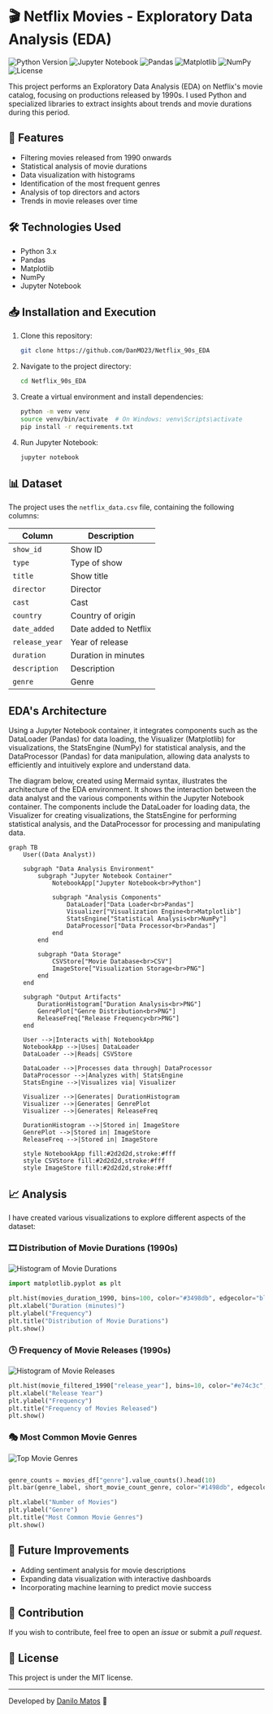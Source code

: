 # 🎬 Netflix Movies - Exploratory Data Analysis (EDA)
![Python Version](https://img.shields.io/badge/python-3.x-blue.svg)
![Jupyter Notebook](https://img.shields.io/badge/Jupyter-Notebook-orange.svg)
![Pandas](https://img.shields.io/badge/Pandas-Data%20Analysis-yellow.svg)
![Matplotlib](https://img.shields.io/badge/Matplotlib-Visualization-red.svg)
![NumPy](https://img.shields.io/badge/NumPy-Array%20Processing-blue.svg)
![License](https://img.shields.io/badge/License-MIT-blue.svg)


This project performs an Exploratory Data Analysis (EDA) on Netflix's movie catalog, focusing on productions released by 1990s. I used Python and specialized libraries to extract insights about trends and movie durations during this period.

## 📌 Features
- Filtering movies released from 1990 onwards
- Statistical analysis of movie durations
- Data visualization with histograms
- Identification of the most frequent genres
- Analysis of top directors and actors
- Trends in movie releases over time

## 🛠️ Technologies Used
- Python 3.x
- Pandas
- Matplotlib
- NumPy
- Jupyter Notebook

## 📥 Installation and Execution
1. Clone this repository:
   ```sh
   git clone https://github.com/DanMO23/Netflix_90s_EDA
   ```
2. Navigate to the project directory:
   ```sh
   cd Netflix_90s_EDA
   ```
3. Create a virtual environment and install dependencies:
   ```sh
   python -m venv venv
   source venv/bin/activate  # On Windows: venv\Scripts\activate
   pip install -r requirements.txt
   ```
4. Run Jupyter Notebook:
   ```sh
   jupyter notebook
   ```

## 📊 Dataset
The project uses the `netflix_data.csv` file, containing the following columns:

| Column | Description |
|--------|-------------|
| `show_id` | Show ID |
| `type` | Type of show |
| `title` | Show title |
| `director` | Director |
| `cast` | Cast |
| `country` | Country of origin |
| `date_added` | Date added to Netflix |
| `release_year` | Year of release |
| `duration` | Duration in minutes |
| `description` | Description |
| `genre` | Genre |


## EDA's Architecture
Using a Jupyter Notebook container, it integrates components such as the DataLoader (Pandas) for data loading, the Visualizer (Matplotlib) for visualizations, the StatsEngine (NumPy) for statistical analysis, and the DataProcessor (Pandas) for data manipulation, allowing data analysts to efficiently and intuitively explore and understand data.

The diagram below, created using Mermaid syntax, illustrates the architecture of the EDA environment. It shows the interaction between the data analyst and the various components within the Jupyter Notebook container. The components include the DataLoader for loading data, the Visualizer for creating visualizations, the StatsEngine for performing statistical analysis, and the DataProcessor for processing and manipulating data.

```mermaid
graph TB
    User((Data Analyst))

    subgraph "Data Analysis Environment"
        subgraph "Jupyter Notebook Container"
            NotebookApp["Jupyter Notebook<br>Python"]
            
            subgraph "Analysis Components"
                DataLoader["Data Loader<br>Pandas"]
                Visualizer["Visualization Engine<br>Matplotlib"]
                StatsEngine["Statistical Analysis<br>NumPy"]
                DataProcessor["Data Processor<br>Pandas"]
            end
        end

        subgraph "Data Storage"
            CSVStore["Movie Database<br>CSV"]
            ImageStore["Visualization Storage<br>PNG"]
        end
    end

    subgraph "Output Artifacts"
        DurationHistogram["Duration Analysis<br>PNG"]
        GenrePlot["Genre Distribution<br>PNG"]
        ReleaseFreq["Release Frequency<br>PNG"]
    end

    User -->|Interacts with| NotebookApp
    NotebookApp -->|Uses| DataLoader
    DataLoader -->|Reads| CSVStore
    
    DataLoader -->|Processes data through| DataProcessor
    DataProcessor -->|Analyzes with| StatsEngine
    StatsEngine -->|Visualizes via| Visualizer
    
    Visualizer -->|Generates| DurationHistogram
    Visualizer -->|Generates| GenrePlot
    Visualizer -->|Generates| ReleaseFreq
    
    DurationHistogram -->|Stored in| ImageStore
    GenrePlot -->|Stored in| ImageStore
    ReleaseFreq -->|Stored in| ImageStore

    style NotebookApp fill:#2d2d2d,stroke:#fff
    style CSVStore fill:#2d2d2d,stroke:#fff
    style ImageStore fill:#2d2d2d,stroke:#fff
```

## 📈 Analysis
I have created various visualizations to explore different aspects of the dataset:

### 🎞️ Distribution of Movie Durations (1990s)
![Histogram of Movie Durations](images/duration_histogram.png)

```python
import matplotlib.pyplot as plt

plt.hist(movies_duration_1990, bins=100, color="#3498db", edgecolor="black", alpha=0.7)
plt.xlabel("Duration (minutes)")
plt.ylabel("Frequency")
plt.title("Distribution of Movie Durations")
plt.show()
```

### 🕒 Frequency of Movie Releases (1990s)
![Histogram of Movie Releases](images/release_frequency.png)

```python
plt.hist(movie_filtered_1990["release_year"], bins=10, color="#e74c3c", edgecolor="black", alpha=0.7)
plt.xlabel("Release Year")
plt.ylabel("Frequency")
plt.title("Frequency of Movies Released")
plt.show()
```

### 🎭 Most Common Movie Genres
![Top Movie Genres](images/genre_barplot.png)

```python

genre_counts = movies_df["genre"].value_counts().head(10)
plt.bar(genre_label, short_movie_count_genre, color="#1498db", edgecolor="black", alpha=0.7)

plt.xlabel("Number of Movies")
plt.ylabel("Genre")
plt.title("Most Common Movie Genres")
plt.show()
```


## 🚀 Future Improvements
- Adding sentiment analysis for movie descriptions
- Expanding data visualization with interactive dashboards
- Incorporating machine learning to predict movie success

## 🤝 Contribution
If you wish to contribute, feel free to open an *issue* or submit a *pull request*.

## 📜 License
This project is under the MIT license.

---
Developed by [Danilo Matos](https://github.com/DanMO23) 🚀

